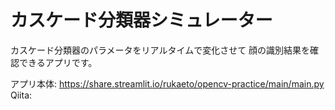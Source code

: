 # カスケード分類器シミュレーター
カスケード分類器のパラメータをリアルタイムで変化させて
顔の識別結果を確認できるアプリです。

アプリ本体: https://share.streamlit.io/rukaeto/opencv-practice/main/main.py  
Qiita: 
